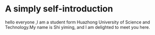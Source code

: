 # A simply self-introduction
hello everyone ,I am a student form Huazhong University of Science and Technology.My name is Shi yiming, and I am delighted to meet you here.
